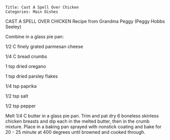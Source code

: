 ~~~ recipe-info
Title: Cast A Spell Over Chicken
Categories: Main Dishes
~~~

CAST A SPELL OVER CHICKEN   Recipe from Grandma Peggy (Peggy Hobbs Seeley)

Combine in a glass pie pan:

1/2 C finely grated parmesan cheese

1/4 C bread crumbs

1 tsp dried oregano

1 tsp dried parsley flakes

1/4 tsp paprika

1/2 tsp salt

1/2 tsp pepper

Melt 1/4 C butter in a glass pie pan.  Trim and pat dry 6 boneless skinless chicken breasts and dip
each in the melted butter, then in the crumb mixture.  Place in a baking pan sprayed with nonstick
coating and bake for 20 - 25 minute at 400 degrees until browned and cooked through.

